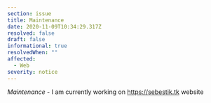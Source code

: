 ```yaml
---
section: issue
title: Maintenance
date: 2020-11-09T10:34:29.317Z
resolved: false
draft: false
informational: true
resolvedWhen: ""
affected:
  - Web
severity: notice
---
```

*Maintenance* - I am currently working on <https://sebestik.tk> website
